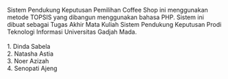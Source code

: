 <p> Sistem Pendukung Keputusan Pemilihan Coffee Shop ini menggunakan metode TOPSIS yang dibangun menggunakan bahasa PHP.
    Sistem ini dibuat sebagai Tugas Akhir Mata Kuliah Sistem Pendukung Keputusan Prodi Teknologi Informasi Universitas Gadjah Mada. <br>
	<br>
	1. Dinda Sabela<br>
	2. Natasha Astia<br>
	3. Noer Azizah<br>
	4. Senopati Ajeng<br>
</p>
